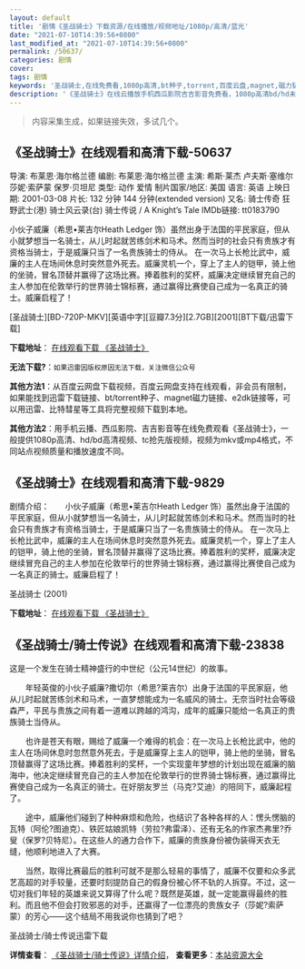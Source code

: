 ```yaml
---
layout: default
title: '剧情《圣战骑士》下载资源/在线播放/视频地址/1080p/高清/蓝光'
date: "2021-07-10T14:39:56+0800"
last_modified_at: "2021-07-10T14:39:56+0800"
permalink: /50637/
categories: 剧情
cover:
tags: 剧情
keywords: '圣战骑士,在线免费看,1080p高清,bt种子,torrent,百度云盘,magnet,磁力链,迅雷下载资源'
description: '《圣战骑士》在线云播放手机西瓜影院吉吉影音免费看，1080p高清bd/hd未删减完整版和tc抢先枪版，mkv/mp4格式，附带bt/torrent种子、magnet/磁力链、百度云盘、网盘资源迅雷下载链接'
---
```


>内容采集生成，如果链接失效，多试几个。


## 《圣战骑士》在线观看和高清下载-50637

导演: 布莱恩·海尔格兰德 编剧: 布莱恩·海尔格兰德 主演: 希斯·莱杰 卢夫斯·塞维尔 莎妮·索萨蒙 保罗·贝坦尼 类型: 动作 爱情 制片国家/地区: 美国 语言: 英语 上映日期: 2001-03-08 片长: 132 分钟 144 分钟(extended version) 又名: 骑士传奇 狂野武士(港) 骑士风云录(台) 骑士传说 / A Knight’s Tale IMDb链接: tt0183790

小伙子威廉（希思•莱吉尔Heath Ledger 饰）虽然出身于法国的平民家庭，但从小就梦想当一名骑士，从儿时起就苦练剑术和马术。然而当时的社会只有贵族才有资格当骑士，于是威廉只当了一名贵族骑士的侍从。 在一次马上长枪比武中，威廉的主人在场间休息时突然意外死去。威廉灵机一个，穿上了主人的铠甲，骑上他的坐骑，冒名顶替并赢得了这场比赛。捧着胜利的奖杯，威廉决定继续冒充自己的主人参加在伦敦举行的世界骑士锦标赛，通过赢得比赛使自己成为一名真正的骑士。威廉启程了！


[圣战骑士][BD-720P-MKV][英语中字][豆瓣7.3分][2.7GB][2001][BT下载/迅雷下载]

**下载地址**： [在线观看下载 《圣战骑士》](https://www.btdx8.com/torrent/a_knights_tale_2001.html) 


**无法下载?**：`如果迅雷因版权原因无法下载，关注微信公众号 `

**其他方法1**：从百度云网盘下载视频，百度云网盘支持在线观看，非会员有限制，如果能找到迅雷下载链接、bt/torrent种子、magnet磁力链接、e2dk链接等，可以用迅雷、比特彗星等工具将完整视频下载到本地。

**其他方法2**：用手机云播、西瓜影院、吉吉影音等在线免费观看《圣战骑士》，一般提供1080p高清、hd/bd高清视频、tc抢先版视频，视频为mkv或mp4格式，不同站点视频质量和播放速度不同。


## 《圣战骑士》在线观看和高清下载-9829

剧情介绍：　　小伙子威廉（希思•莱吉尔Heath Ledger 饰）虽然出身于法国的平民家庭，但从小就梦想当一名骑士，从儿时起就苦练剑术和马术。然而当时的社会只有贵族才有资格当骑士，于是威廉只当了一名贵族骑士的侍从。 在一次马上长枪比武中，威廉的主人在场间休息时突然意外死去。威廉灵机一个，穿上了主人的铠甲，骑上他的坐骑，冒名顶替并赢得了这场比赛。捧着胜利的奖杯，威廉决定继续冒充自己的主人参加在伦敦举行的世界骑士锦标赛，通过赢得比赛使自己成为一名真正的骑士。威廉启程了！


圣战骑士 (2001)

**下载地址**： [在线观看下载 《圣战骑士》](https://www.btbtdy.me/btdy/dy8974.html) 


## 《圣战骑士/骑士传说》在线观看和高清下载-23838

这是一个发生在骑士精神盛行的中世纪（公元14世纪）的故事。</p>　　年轻英俊的小伙子威廉?撒切尔（希思?莱吉尔）出身于法国的平民家庭，他从儿时起就苦练剑术和马术，一直梦想能成为一名威风的骑士。无奈当时社会等级森严，平民与贵族之间有着一道难以跨越的鸿沟，成年的威廉只能给一名真正的贵族骑士当侍从。</p>　　也许是苍天有眼，赐给了威廉一个难得的机会：在一次马上长枪比武中，他的主人在场间休息时忽然意外死去，于是威廉穿上主人的铠甲，骑上他的坐骑，冒名顶替赢得了这场比赛。捧着胜利的奖杯，一个实现童年梦想的计划出现在威廉的脑海中，他决定继续冒充自己的主人参加在伦敦举行的世界骑士锦标赛，通过赢得比赛使自己成为一名真正的骑士。在好朋友罗兰（马克?艾迪）的陪同下，威廉起程了。</p>　　途中，威廉他们碰到了种种麻烦和危险，也结识了各种各样的人：愣头愣脑的瓦特（阿伦?图迪克）、铁匠姑娘凯特（劳拉?弗雷泽）、还有无名的作家杰弗里?乔叟（保罗?贝特尼）。在这些人的通力合作下，威廉的贵族身份被伪装得天衣无缝，他顺利地进入了大赛。</p>　　当然，取得比赛最后的胜利可就不是那么轻易的事情了，威廉不仅要和众多武艺高超的对手较量，还要时刻提防自己的假身份被心怀不轨的人拆穿。不过，这一切对我们年轻的英雄来说又算得了什么呢？既然是英雄，就一定能赢得最终的胜利。而且他不但会打败邪恶的对手，还赢得了一位漂亮的贵族女子（莎妮?索萨蒙）的芳心――这个结局不用我说你也猜到了吧？</p>


圣战骑士/骑士传说迅雷下载

**详情查看**： [《圣战骑士/骑士传说》详情介绍](/movie/23838/)， **查看更多**：[本站资源大全](/movie/t/all/)

